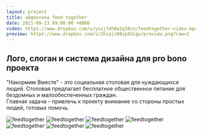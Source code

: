 ```yaml
---
layout: project
title: айдентика feed together 
date: 2021-09-23 09:00:00 +0000
video: https://www.dropbox.com/s/yvzjf4h8w1q38cn/feedtogether-video.mp4?raw=1
preview: https://www.dropbox.com/s/2hiajs08ip43igu/preview.png?raw=1
---
```


## <span class="mark">Лого, слоган и система дизайна для pro bono проекта</span>

"Накормим Вместе" - это социальная столовая для нуждающихся людей. Столовая предлагает бесплатное общественное питание для бездомных и малообеспеченных граждан.  
Главная задача – привлечь к проекту внимание со стороны простых людей, готовых помочь.    

 ![feedtogether](https://www.dropbox.com/s/pou5a712h1t5jud/feedtogether-01.jpg?raw=1)
 ![feedtogether](https://www.dropbox.com/s/28m62oeob7vso6j/feedtogether-02.jpg?raw=1)
 ![feedtogether](https://www.dropbox.com/s/rxppnmxwlo9l695/feedtogether-03.jpg?raw=1)
 ![feedtogether](https://www.dropbox.com/s/su9gqkog67en0so/feedtogether-04.jpg?raw=1)
![feedtogether](https://www.dropbox.com/s/arcbbbptrrr3sc0/feedtogether-05.jpg?raw=1)
![feedtogether](https://www.dropbox.com/s/9p8dxdjpvijuvq7/feedtogether-06.jpg?raw=1)
![feedtogether](https://www.dropbox.com/s/yt0fr97v45uah5r/feedtogether-07.jpg?raw=1)
